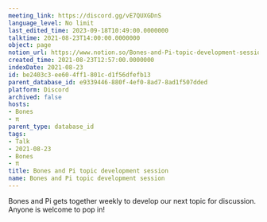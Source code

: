 ```yaml
---
meeting_link: https://discord.gg/vE7QUXGDnS
language_level: No limit
last_edited_time: 2023-09-18T10:49:00.0000000
talktime: 2021-08-23T14:00:00.0000000
object: page
notion_url: https://www.notion.so/Bones-and-Pi-topic-development-session-be2403c3ee604ff1801cd1f56dfefb13
created_time: 2021-08-23T12:57:00.0000000
indexDate: 2021-08-23
id: be2403c3-ee60-4ff1-801c-d1f56dfefb13
parent_database_id: e9339446-880f-4ef0-8ad7-8ad1f507dded
platform: Discord
archived: false
hosts:
- Bones
- π
parent_type: database_id
tags:
- Talk
- 2021-08-23
- Bones
- π
title: Bones and Pi topic development session
name: Bones and Pi topic development session
---
```


Bones and Pi gets together weekly to develop our next topic for discussion.
Anyone is welcome to pop in!










